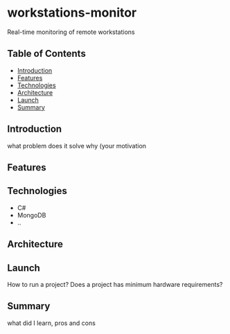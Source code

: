 # workstations-monitor
Real-time monitoring of remote workstations

## Table of Contents
- [Introduction](#introduction)
- [Features](#features)
- [Technologies](#technologies)
- [Architecture](#architecture)
- [Launch](#launch)
- [Summary](#summary)

## Introduction
what problem does it solve
why (your motivation

## Features

## Technologies
- C#
- MongoDB
- ..

## Architecture

## Launch
How to run a project? Does a project has minimum hardware requirements?

## Summary
what did I learn, pros and cons
